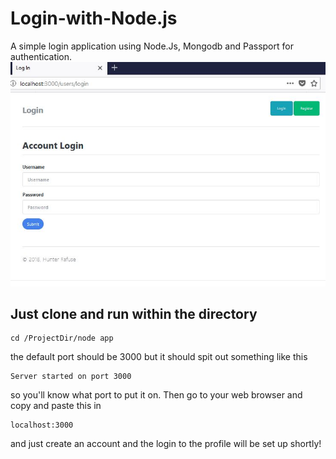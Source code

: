 # Login-with-Node.js
A simple login application using Node.Js, Mongodb and Passport for authentication.
<img src="https://github.com/GhostPolymer/Login-with-Node.js/blob/master/capture1.JPG">

## Just clone and run within the directory

```
cd /ProjectDir/node app
```
the default port should be 3000 but it should spit out something like this

```
Server started on port 3000
```
so you'll know what port to put it on. Then go to your web browser and copy and paste this in
```
localhost:3000
```
and just create an account and the login to the profile will be set up shortly!
